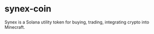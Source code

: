 # synex-coin
Synex is a Solana utility token for buying, trading, integrating crypto into Minecraft.
